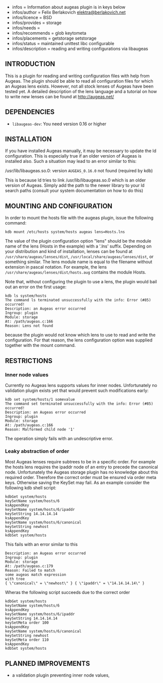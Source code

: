 - infos = Information about augeas plugin is in keys below
- infos/author = Felix Berlakovich <elektra@berlakovich.net>
- infos/licence = BSD
- infos/provides = storage
- infos/needs =
- infos/recommends = glob keytometa
- infos/placements = getstorage setstorage
- infos/status = maintained unittest libc configurable
- infos/description = reading and writing configurations via libaugeas

## INTRODUCTION ##

This is a plugin for reading and writing configuration files with help from Augeas.
The plugin should be able to read all configuration files for which an Augeas lens exists.
However, not all stock lenses of Augeas have been tested yet.
A detailed description of the lens language and a tutorial on how to write new lenses
can be found at http://augeas.net/

## DEPENDENCIES ##

- `libaugeas-dev`: You need version 0.16 or higher

## INSTALLATION ##

If you have installed Augeas manually, it may be necessary to update the ld configuration. This is especially
true if an older version of Augeas is installed also. Such a situation may lead to an error similar to this:

/usr/lib/libaugeas.so.0: version `AUGEAS_0.16.0` not found (required by kdb)

This is because ld tries to link /usr/lib/libaugeas.so.0 which is an older version of Augeas. Simply add
the path to the newer library to your ld search paths (consult your system documentation on how to do this)


## MOUNTING AND CONFIGURATION ##

In order to mount the hosts file with the augeas plugin, issue the
following command:

	kdb mount /etc/hosts system/hosts augeas lens=Hosts.lns

The value of the plugin configuration option "lens" should be the
module name of the lens (Hosts in the example) with a '.lns' suffix.
Depending on your distribution and kind of installation, lenses can
be found at `/usr/share/augeas/lenses/dist`,
`/usr/local/share/augeas/lenses/dist`, or something similar.
The lens module name is equal to the filename without extension in pascal notation.
For example, the lens `/usr/share/augeas/lenses/dist/hosts.aug` contains the module Hosts.

Note that, without configuring the plugin to use a lens, the plugin
would bail out an error on the first usage:

	kdb ls system/hosts
	The command ls terminated unsuccessfully with the info: Error (#85) occurred!
	Description: an Augeas error occurred
	Ingroup: plugin
	Module: storage
	At: /path/augeas.c:166
	Reason: Lens not found

because the plugin would not know which lens to use to read and write the configuration.
For that reason, the lens configuration option was supplied together with the mount command.



## RESTRICTIONS ##

### Inner node values ###
Currently no Augeas lens supports values for inner nodes.
Unfortunately no validation plugin exists yet that would prevent such modifications early:

	kdb set system/hosts/1 somevalue
	The command set terminated unsuccessfully with the info: Error (#85) occurred!
	Description: an Augeas error occurred
	Ingroup: plugin
	Module: storage
	At: /path/augeas.c:166
	Reason: Malformed child node '1'

The operation simply fails with an undescriptive error.

### Leaky abstraction of order ###
Most Augeas lenses require subtrees to be in a specific order. For example the hosts lens requires the ipaddr node
of an entry to precede the canonical node. Unfortunately the Augeas storage plugin has no knowledge about this required
order. Therefore the correct order must be ensured via order meta keys. Otherwise saving the KeySet may fail. As an example
consider the following kdb shell script:

	kdbGet system/hosts
	keySetName system/hosts/6
	ksAppendKey
	keySetName system/hosts/6/ipaddr
	keySetString 14.14.14.14
	ksAppendKey
	keySetName system/hosts/6/canonical
	keySetString newhost
	ksAppendKey
	kdbSet system/hosts

This fails with an error similar to this

	Description: an Augeas error occurred
	Ingroup: plugin
	Module: storage
	At: /path/augeas.c:179
	Reason: Failed to match
	some augeas match expression
	with tree
	{ \"canonical\" = \"newhost\" } { \"ipaddr\" = \"14.14.14.14\" }

Wheras the following script succeeds due to the correct order

	kdbGet system/hosts
	keySetName system/hosts/6
	ksAppendKey
	keySetName system/hosts/6/ipaddr
	keySetString 14.14.14.14
	keySetMeta order 100
	ksAppendKey
	keySetName system/hosts/6/canonical
	keySetString newhost
	keySetMeta order 110
	ksAppendKey
	kdbSet system/hosts


## PLANNED IMPROVEMENTS ##

* a validation plugin preventing inner node values,

